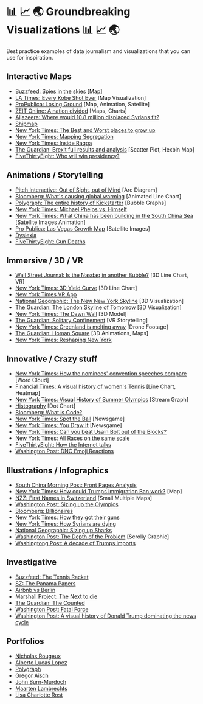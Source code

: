 # 📊 📈 🌏 Groundbreaking Visualizations 📊 📈 🌏
Best practice examples of data journalism and visualizations that you can use for inspiration.

## Interactive Maps

* [Buzzfeed: Spies in the skies](https://www.buzzfeed.com/peteraldhous/spies-in-the-skies) [Map]
* [LA Times: Every Kobe Shot Ever](http://graphics.latimes.com/kobe-every-shot-ever/) [Map Visualization]
* [ProPublica: Losing Ground](https://projects.propublica.org/louisiana/) [Map, Animation, Satellite]
* [ZEIT Online: A nation divided](http://www.zeit.de/feature/mauerfall-das-geteilte-land) [Maps, Charts]
* [Aljazeera: Where would 10.8 million displaced Syrians fit?](http://projects.aljazeera.com/2013/syrias-refugees/)
* [Shipmap](http://shipmap.org/)
* [New York Times: The Best and Worst places to grow up](http://www.nytimes.com/interactive/2015/05/03/upshot/the-best-and-worst-places-to-grow-up-how-your-area-compares.html)
* [New York Times: Mapping Segregation](http://www.nytimes.com/interactive/2015/07/08/us/census-race-map.html)
* [New York Times: Inside Raqqa](http://www.nytimes.com/interactive/2015/11/21/world/middleeast/inside-raqqa-capital-of-isis.html)
* [The Guardian: Brexit full results and analysis](https://www.theguardian.com/politics/ng-interactive/2016/jun/23/eu-referendum-live-results-and-analysis) [Scatter Plot, Hexbin Map]
* [FiveThirtyEight: Who will win presidency?](http://projects.fivethirtyeight.com/2016-election-forecast/#stateorder)

## Animations / Storytelling

* [Pitch Interactive: Out of Sight, out of Mind](http://drones.pitchinteractive.com/) [Arc Diagram]
* [Bloomberg: What's causing global warming](http://www.bloomberg.com/graphics/2015-whats-warming-the-world/) [Animated Line Chart]
* [Polygraph: The entire history of Kickstarter](http://polygraph.cool/kickstarter/) [Bubble Graphs]
* [New York Times: Michael Phelps vs. Himself](http://www.nytimes.com/interactive/2016/08/09/sports/olympics/2016-08-09-olympics-phelps-vs-phelps.html)
* [New York Times: What China has been building in the South China Sea](http://www.nytimes.com/interactive/2015/07/30/world/asia/what-china-has-been-building-in-the-south-china-sea-2016.html) [Satellite Images Animation]
* [Pro Publica: Las Vegas Growth Map](https://projects.propublica.org/las-vegas-growth-map/) [Satellite Images]
* [Dyslexia](http://geon.github.io/programming/2016/03/03/dsxyliea)
* [FiveThirtyEight: Gun Deaths](http://fivethirtyeight.com/features/gun-deaths/)

## Immersive / 3D / VR

* [Wall Street Journal: Is the Nasdaq in another Bubble?](http://graphics.wsj.com/3d-nasdaq/) [3D Line Chart, VR]
* [New York Times: 3D Yield Curve](http://www.nytimes.com/interactive/2015/03/19/upshot/3d-yield-curve-economic-growth.html) [3D Line Chart]
* [New York Times VR App](http://www.nytimes.com/marketing/nytvr/)
* [National Geographic: The New New York Skyline](http://www.nationalgeographic.com/new-york-city-skyline-tallest-midtown-manhattan/) [3D Visualization]
* [The Guardian: The London Skyline of Tomorrow](https://www.theguardian.com/artanddesign/2015/dec/11/city-of-london-skyline-of-tomorrow-interactive) [3D Visualization]
* [New York Times: The Dawn Wall](http://www.nytimes.com/interactive/2015/01/09/sports/the-dawn-wall-el-capitan.html) [3D Model]
* [The Guardian: Solitary Confinement](https://www.theguardian.com/world/ng-interactive/2016/apr/27/6x9-a-virtual-experience-of-solitary-confinement) [VR Storytelling]
* [New York Times: Greenland is melting away](http://www.nytimes.com/interactive/2015/10/27/world/greenland-is-melting-away.html) [Drone Footage]
* [The Guardian: Homan Square](https://www.theguardian.com/us-news/ng-interactive/2015/oct/19/homan-square-chicago-police-detainees) [3D Animations, Maps]
* [New York Times: Reshaping New York](http://www.nytimes.com/newsgraphics/2013/08/18/reshaping-new-york/)

## Innovative / Crazy stuff

* [New York Times: How the nominees' convention speeches compare](http://www.nytimes.com/interactive/2016/07/29/us/elections/trump-clinton-pence-kaine-speeches.html) [Word Cloud]
* [Financial Times: A visual history of women's Tennis](https://ig.ft.com/sites/visual-history-of-womens-tennis/) [Line Chart, Heatmap]
* [New York Times: Visual History of Summer Olympics](http://www.nytimes.com/interactive/2016/08/08/sports/olympics/history-olympic-dominance-charts.html) [Stream Graph]
* [Histography](http://histography.io/) [Dot Chart]
* [Bloomberg: What is Code?](http://www.bloomberg.com/graphics/2015-paul-ford-what-is-code/)
* [New York Times: Spot the Ball](http://projects.nytimes.com/interactive/sports/worldcup/spot-the-ball/2014/06/17) [Newsgame]
* [New York Times: You Draw It](http://www.nytimes.com/interactive/2015/05/28/upshot/you-draw-it-how-family-income-affects-childrens-college-chances.html) [Newsgame]
* [New York Times: Can you beat Usain Bolt out of the Blocks?](http://www.nytimes.com/interactive/2016/08/13/sports/olympics/can-you-beat-usain-bolt-out-of-the-blocks.html)
* [New York Times: All Races on the same scale](http://www.nytimes.com/interactive/2016/08/20/sports/olympics/gold-medal-racing-speeds-on-the-same-scale.html)
* [FiveThirtyEight: How the Internet talks](http://projects.fivethirtyeight.com/reddit-ngram/)
* [Washington Post: DNC Emoji Reactions](https://www.washingtonpost.com/graphics/politics/2016-election/dnc-emoji-reactions/)

## Illustrations / Infographics

* [South China Morning Post: Front Pages Analysis](http://www.lucasinfografia.com/Front-pages-analysis)
* [New York Times: How could Trumps immigration Ban work?](http://www.nytimes.com/interactive/2016/07/22/us/politics/trump-immigration-ban-how-could-it-work.html) [Map]
* [NZZ: First Names in Switzerland](http://www.nzz.ch/panorama/namentrends-wie-vornamen-die-schweiz-erobern-und-wieder-verschwinden-ld.111687) [Small Multiple Maps]
* [Washington Post: Sizing up the Olympics](https://www.washingtonpost.com/graphics/sports/olympics/scale-of-the-olympics/?%3Ftid%3D=sm_pg&%3Ftid%3D=sm_pg)
* [Bloomberg: Billionaires](http://www.bloomberg.com/billionaires/2016-09-27/cya)
* [New York Times: How they got their guns](http://www.nytimes.com/interactive/2015/10/03/us/how-mass-shooters-got-their-guns.html)
* [New York Times: How Syrians are dying](http://www.nytimes.com/interactive/2015/09/14/world/middleeast/syria-war-deaths.html)
* [National Geographic: Sizing up Sharks](http://www.nationalgeographic.com/magazine/2016/06/shark-species-family-tree-ocean-ecosystem-predator/)
* [Washington Post: The Depth of the Problem](http://apps.washingtonpost.com/g/page/world/the-depth-of-the-problem/931/) [Scrolly Graphic]
* [Washingtong Post: A decade of Trumps imports](https://www.washingtonpost.com/graphics/politics/trump-products/)

## Investigative

* [Buzzfeed: The Tennis Racket](https://www.buzzfeed.com/heidiblake/the-tennis-racket)
* [SZ: The Panama Papers](http://panamapapers.sueddeutsche.de/)
* [Airbnb vs Berlin](http://www.airbnbvsberlin.de/)
* [Marshall Project: The Next to die](https://www.themarshallproject.org/next-to-die)
* [The Guardian: The Counted](https://www.theguardian.com/us-news/ng-interactive/2015/jun/01/the-counted-police-killings-us-database)
* [Washington Post: Fatal Force](https://www.washingtonpost.com/graphics/national/police-shootings-2016/)
* [Washington Post: A visual history of Donald Trump dominating the news cycle](https://www.washingtonpost.com/graphics/politics/donald-trump-vs-hillary-clinton-in-media/)

## Portfolios

* [Nicholas Rougeux](http://www.c82.net/)
* [Alberto Lucas Lopez](http://www.lucasinfografia.com/)
* [Polygraph](http://polygraph.cool/)
* [Gregor Aisch](http://driven-by-data.net/)
* [John Burn-Murdoch](https://twitter.com/jburnmurdoch)
* [Maarten Lambrechts](https://twitter.com/maartenzam)
* [Lisa Charlotte Rost](https://twitter.com/lisacrost)

